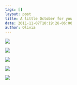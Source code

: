 ```yaml
---
tags: []
layout: post
title: A little October for you
date: 2011-11-07T10:19:28-06:00
author: Olivia
---
```


![](/media/luat0h309G1qfd5w2.jpg)

![](/media/luat0vSFaH1qfd5w2.jpg)

![](/media/luatb9ZzYE1qfd5w2.jpg)

![](/media/luatbo86Za1qfd5w2.jpg)

![](/media/luatbwCrgU1qfd5w2.jpg)
